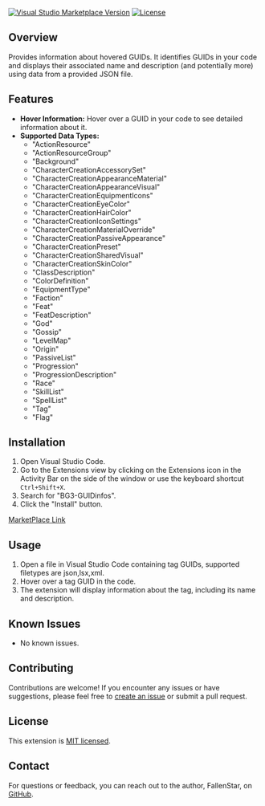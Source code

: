[![Visual Studio Marketplace Version](https://img.shields.io/visual-studio-marketplace/v/FallenStar.bg3guidinfos.svg)](https://marketplace.visualstudio.com/items?itemName=FallenStar.bg3guidinfos)
[![License](https://img.shields.io/badge/license-MIT-blue.svg)](https://github.com/FallenStar08/BG3-GUIDinfos/blob/main/LICENSE)

## Overview

Provides information about hovered GUIDs. It identifies GUIDs in your code and displays their associated name and description (and potentially more) using data from a provided JSON file.

## Features

- **Hover Information:** Hover over a GUID in your code to see detailed information about it.
- **Supported Data Types:**
  - "ActionResource"  
  - "ActionResourceGroup"  
  - "Background"  
  - "CharacterCreationAccessorySet"  
  - "CharacterCreationAppearanceMaterial"  
  - "CharacterCreationAppearanceVisual"  
  - "CharacterCreationEquipmentIcons"  
  - "CharacterCreationEyeColor"  
  - "CharacterCreationHairColor"  
  - "CharacterCreationIconSettings"  
  - "CharacterCreationMaterialOverride"  
  - "CharacterCreationPassiveAppearance"  
  - "CharacterCreationPreset"  
  - "CharacterCreationSharedVisual"  
  - "CharacterCreationSkinColor"  
  - "ClassDescription"  
  - "ColorDefinition"  
  - "EquipmentType"  
  - "Faction"  
  - "Feat"  
  - "FeatDescription"  
  - "God"  
  - "Gossip"  
  - "LevelMap"  
  - "Origin"  
  - "PassiveList"  
  - "Progression"  
  - "ProgressionDescription"  
  - "Race"  
  - "SkillList"  
  - "SpellList"  
  - "Tag"  
  - "Flag"

## Installation

1. Open Visual Studio Code.
2. Go to the Extensions view by clicking on the Extensions icon in the Activity Bar on the side of the window or use the keyboard shortcut `Ctrl+Shift+X`.
3. Search for "BG3-GUIDinfos".
4. Click the "Install" button.

[MarketPlace Link](https://marketplace.visualstudio.com/items?itemName=FallenStar.bg3guidinfos)

## Usage

1. Open a file in Visual Studio Code containing tag GUIDs, supported filetypes are json,lsx,xml.
2. Hover over a tag GUID in the code.
3. The extension will display information about the tag, including its name and description.

## Known Issues

- No known issues.

## Contributing

Contributions are welcome! If you encounter any issues or have suggestions, please feel free to [create an issue](https://github.com/FallenStar08/BG3-GUIDinfos/issues) or submit a pull request.

## License

This extension is [MIT licensed](LICENSE).

## Contact

For questions or feedback, you can reach out to the author, FallenStar, on [GitHub](https://github.com/FallenStar08).

